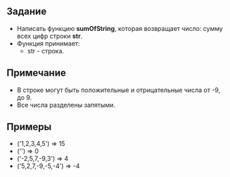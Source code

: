 ## Задание
- Написать функцию <b>sumOfString</b>, которая возвращает число: сумму всех цифр строки <b>str</b>.
- Функция принимает:
  - str - строка.

## Примечание
- В строке могут быть положительные и отрицательные числа от -9, до 9.
- Все числа разделены запятыми.

## Примеры
- ('1,2,3,4,5') => 15
- ('') => 0
- ('-2,5,7,-9,3') => 4
- ('5,2,7,-9,-5,-4') => -4